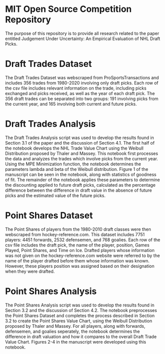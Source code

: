 # MIT Open Source Competition Repository
The purpose of this repository is to provide all research related to the paper entitled Judgement Under Uncertainty: An Empirical Evaluation of NHL Draft Picks. 
# Draft Trades Dataset
The Draft Trades Dataset was webscraped from ProSportsTransactions and includes 356 trades from 1980-2020 involving only draft picks. Each row of the csv file includes relevant information on the trade, including picks exchanged and picks received, as well as the year of each draft pick. The 356 draft trades can be separated into two groups: 191 involving picks from the current year, and 165 involving both current and future picks.
# Draft Trades Analysis
The Draft Trades Analysis script was used to develop the results found in Section 3.1 of the paper and the discussion of Section 4.1. The first half of the notebook develops the NHL Trade Value Chart using the Weibull Distribution proposed by Thaler and Massey. This notebook first processes the data and analyzes the trades which involve picks from the current year. Using the MPE Minimization function, the notebook determines the parameters lambda and beta of the Weibull distribution. Figure 1 of the manuscript can be seen in the notebook, along with statistics of goodness of fit. The remainder of the notebook applies these parameters to determine the discounting applied to future draft picks, calculated as the percentage difference between the difference in draft value in the absence of future picks and the estimated value of the future picks.
# Point Shares Dataset
The Point Shares of players from the 1980-2010 draft classes were then webscraped from hockey-reference.com. This dataset includes 7751 players: 4451 forwards, 2532 defensemen, and 768 goalies. Each row of the csv file includes the draft pick, the name of the player, position, Games Played, Point Shares, and Time on Ice. Drafted players whose information was not given on the hockey-reference.com website were referred to by the name of the player drafted before them whose information was known. However, these players position was assigned based on their designation when they were drafted.
# Point Shares Analysis
The Point Shares Analysis script was used to develop the results found in Section 3.2 and the discussion of Section 4.2. The notebook preprocesses the Point Shares Dataset and completes the process described in Section 3.2 to create the Point Shares Value Chart, using the Weibull Distribution proposed by Thaler and Massey. For all players, along with forwards, defensemen, and goalies seperately, the notebook determines the difference in draft valuation and how it compares to the overall Draft Trade Value Chart. Figures 2-4 in the manuscript were developed using this notebook.
